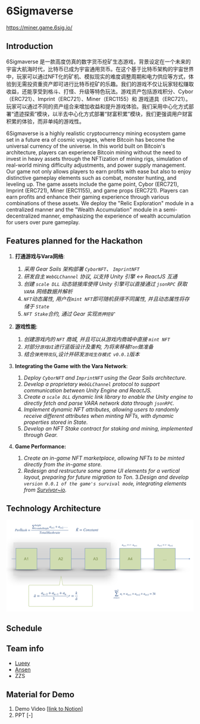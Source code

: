 # 6Sigmaverse
https://miner.game.6sig.io/

## Introduction
6Sigmaverse 是一款高度仿真的数字货币挖矿生态游戏，背景设定在一个未来的宇宙大航海时代，比特币已成为宇宙通用货币。在这个基于比特币架构的宇宙世界中，玩家可以通过NFT化的矿机、模拟现实的难度调整周期和电力供应等方式，体验到无需投资重资产即可进行比特币挖矿的乐趣。我们的游戏不仅让玩家轻松赚取收益，还能享受到格斗、打怪、升级等特色玩法。游戏资产包括游戏积分、Cybor（ERC721）、Imprint（ERC721）、Miner（ERC1155）和 游戏道具（ERC721）。玩家可以通过不同的资产组合来增加收益和提升游戏体验。我们采用中心化方式部署“遗迹探索”模块，以半去中心化方式部署“财富积累”模块，我们更强调用户财富积累的体验，而非单纯的游戏性。

6Sigmaverse is a highly realistic cryptocurrency mining ecosystem game set in a future era of cosmic voyages, where Bitcoin has become the universal currency of the universe. In this world built on Bitcoin's architecture, players can experience Bitcoin mining without the need to invest in heavy assets through the NFTization of mining rigs, simulation of real-world mining difficulty adjustments, and power supply management. Our game not only allows players to earn profits with ease but also to enjoy distinctive gameplay elements such as combat, monster hunting, and leveling up. The game assets include the game point, Cybor (ERC721), Imprint (ERC721), Miner (ERC1155), and game props (ERC721). Players can earn profits and enhance their gaming experience through various combinations of these assets. We deploy the "Relic Exploration" module in a centralized manner and the "Wealth Accumulation" module in a semi-decentralized manner, emphasizing the experience of wealth accumulation for users over pure gameplay.

## Features planned for the Hackathon
1. **打通游戏与Vara网络**: 
    1. *采用 Gear Sails 架构部署 `CyborNFT`、 `ImprintNFT`* 
    2. *研发自主 `WebGLChannel` 协议, 以支持 Unity 引擎 <-> ReactJS 互通*
    3. *创建 `scale DLL` 动态链接库使得 Unity 引擎可以直接通过 `jsonRPC` 获取 `VARA` 网络数据并解析*
    4. *`NFT`动态属性, 用户在`mint NFT`即可随机获得不同属性, 并且动态属性将存储于 `State`*
    5. *`NFT Stake`合约, 通过 Gear 实现`质押挖矿`*
2.  **游戏性能**: 
    1. *创建游戏内的 `NFT` 商城, 并且可以从游戏内商城中直接 `mint NFT`*
    2. *对部分`游戏UI`进行竖版设计及重构, 为将来移植`Ton`做准备*
    3. *结合`弹壳特攻队`,设计并研发`游戏生存模式 v0.0.1`版本*
   
1. **Integrating the Game with the Vara Network**:
    1. *Deploy `CyborNFT` and `ImprintNFT` using the Gear Sails architecture.*
    2. *Develop a proprietary `WebGLChannel` protocol to support communication between Unity Engine and ReactJS.*
    3. *Create a `scale DLL` dynamic link library to enable the Unity engine to directly fetch and parse VARA network data through `jsonRPC`.*
    4. *Implement dynamic NFT attributes, allowing users to randomly receive different attributes when minting NFTs, with dynamic properties stored in State.*
    5. *Develop an NFT Stake contract for staking and mining, implemented through Gear.*
2. **Game Performance:**
    1. *Create an in-game NFT marketplace, allowing NFTs to be minted directly from the in-game store.*
    2. *Redesign and restructure some game UI elements for a vertical layout, preparing for future migration to Ton.*
    3.*Design and develop `version 0.0.1 of the game's survival mode`, integrating elements from [Survivor~io](https://play.google.com/store/apps/details?id=com.dxx.firenow&hl=en_US).*

## Technology Architecture
![alt text](image.png)

## Schedule


## Team info
* [Lueey](https://t.me/turtlebig)
* [Ansen](https://t.me/turtlebig)
* ZZS

## Material for Demo
1. Demo Video [[link to Notion](https://file.notion.so/f/f/a00e22d0-998c-4538-81cb-ec0e2e58de5f/61ae4f6f-d058-4cef-a209-8742b9095457/Sigmaverse.mp4?table=block&id=324a7948-9ea6-4aaa-a85a-79ca6309108b&spaceId=a00e22d0-998c-4538-81cb-ec0e2e58de5f&expirationTimestamp=1724371200000&signature=4M-OtQAvicv7M54Kd4IXXnDBOFhrjjO5Xq0IiY7B19w&downloadName=Sigmaverse.mp4)]
2. PPT [-]
